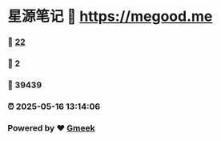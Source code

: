 # 星源笔记 :link: https://megood.me 
### :page_facing_up: [22](https://megood.me/tag.html) 
### :speech_balloon: 2 
### :hibiscus: 39439 
### :alarm_clock: 2025-05-16 13:14:06 
### Powered by :heart: [Gmeek](https://github.com/Meekdai/Gmeek)
